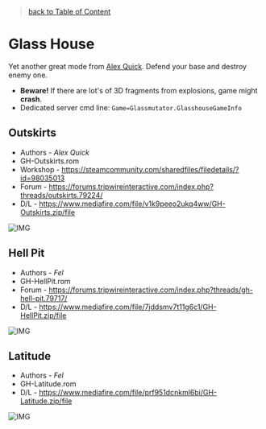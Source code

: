 > [back to Table of Content](README.md/#Table-of-content 'go back to Table of Content')

# Glass House

Yet another great mode from [Alex Quick]. Defend your base and destroy enemy one.

* **Beware!** If there are lot's of 3D fragments from explosions, game might **crash**.
* Dedicated server cmd line: `Game=Glassmutator.GlasshouseGameInfo`

## Outskirts

* Authors - *Alex Quick*
* GH-Outskirts.rom
* Workshop - <https://steamcommunity.com/sharedfiles/filedetails/?id=98035013>
* Forum - <https://forums.tripwireinteractive.com/index.php?threads/outskirts.79224/>
* D/L - <https://www.mediafire.com/file/v1k9peeo2ukq4ww/GH-Outskirts.zip/file>

![IMG](https://i.imgur.com/QCVkl9d.jpg)

## Hell Pit

* Authors - *Fel*
* GH-HellPit.rom
* Forum - <https://forums.tripwireinteractive.com/index.php?threads/gh-hell-pit.79717/>
* D/L - <https://www.mediafire.com/file/7jddsmv7t11g6c1/GH-HellPit.zip/file>

![IMG](https://i.imgur.com/rLelJwt.jpg)

## Latitude

* Authors - *Fel*
* GH-Latitude.rom
* D/L - <https://www.mediafire.com/file/prf951dcnkml6bi/GH-Latitude.zip/file>

![IMG](https://i.imgur.com/T35CPtW.jpg)

[Alex Quick]: https://steamcommunity.com/id/mrkadish 'KF_Alex'
